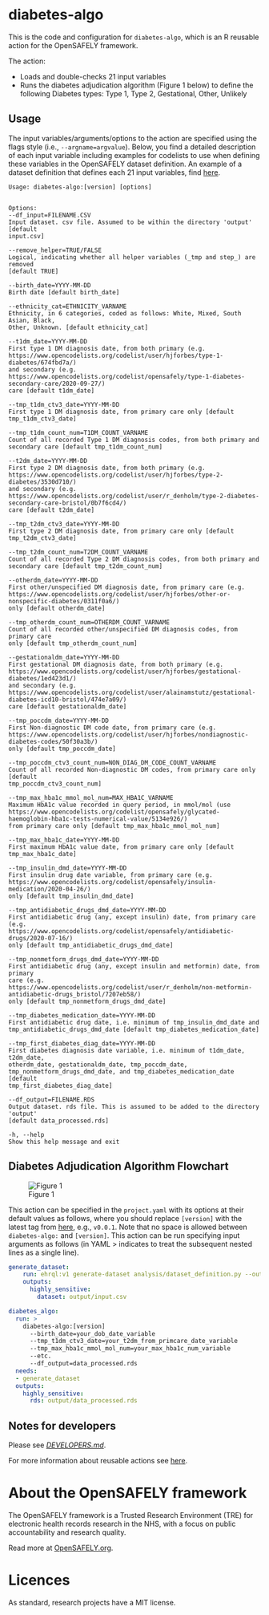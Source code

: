 
<!-- README.md is generated from README.Rmd. 
Please edit that file and rerun in R `rmarkdown::render('README.Rmd')` -->

# diabetes-algo

This is the code and configuration for `diabetes-algo`, which is an R
reusable action for the OpenSAFELY framework.

The action:

- Loads and double-checks 21 input variables
- Runs the diabetes adjudication algorithm (Figure 1 below) to define
  the following Diabetes types: Type 1, Type 2, Gestational, Other,
  Unlikely

## Usage

The input variables/arguments/options to the action are specified using
the flags style (i.e., `--argname=argvalue`). Below, you find a detailed
description of each input variable including examples for codelists to
use when defining these variables in the OpenSAFELY dataset definition.
An example of a dataset definition that defines each 21 input variables,
find
[here](https://github.com/alainamstutz/diabetes-algo/blob/main/analysis/dataset_definition.py).

    Usage: diabetes-algo:[version] [options]


    Options:
    --df_input=FILENAME.CSV
    Input dataset. csv file. Assumed to be within the directory 'output' [default
    input.csv]

    --remove_helper=TRUE/FALSE
    Logical, indicating whether all helper variables (_tmp and step_) are removed
    [default TRUE]

    --birth_date=YYYY-MM-DD
    Birth date [default birth_date]

    --ethnicity_cat=ETHNICITY_VARNAME
    Ethnicity, in 6 categories, coded as follows: White, Mixed, South Asian, Black,
    Other, Unknown. [default ethnicity_cat]

    --t1dm_date=YYYY-MM-DD
    First type 1 DM diagnosis date, from both primary (e.g.
    https://www.opencodelists.org/codelist/user/hjforbes/type-1-diabetes/674fbd7a/)
    and secondary (e.g.
    https://www.opencodelists.org/codelist/opensafely/type-1-diabetes-secondary-care/2020-09-27/)
    care [default t1dm_date]

    --tmp_t1dm_ctv3_date=YYYY-MM-DD
    First type 1 DM diagnosis date, from primary care only [default
    tmp_t1dm_ctv3_date]

    --tmp_t1dm_count_num=T1DM_COUNT_VARNAME
    Count of all recorded Type 1 DM diagnosis codes, from both primary and
    secondary care [default tmp_t1dm_count_num]

    --t2dm_date=YYYY-MM-DD
    First type 2 DM diagnosis date, from both primary (e.g.
    https://www.opencodelists.org/codelist/user/hjforbes/type-2-diabetes/3530d710/)
    and secondary (e.g.
    https://www.opencodelists.org/codelist/user/r_denholm/type-2-diabetes-secondary-care-bristol/0b7f6cd4/)
    care [default t2dm_date]

    --tmp_t2dm_ctv3_date=YYYY-MM-DD
    First type 2 DM diagnosis date, from primary care only [default
    tmp_t2dm_ctv3_date]

    --tmp_t2dm_count_num=T2DM_COUNT_VARNAME
    Count of all recorded Type 2 DM diagnosis codes, from both primary and
    secondary care [default tmp_t2dm_count_num]

    --otherdm_date=YYYY-MM-DD
    First other/unspecified DM diagnosis date, from primary care (e.g.
    https://www.opencodelists.org/codelist/user/hjforbes/other-or-nonspecific-diabetes/0311f0a6/)
    only [default otherdm_date]

    --tmp_otherdm_count_num=OTHERDM_COUNT_VARNAME
    Count of all recorded other/unspecified DM diagnosis codes, from primary care
    only [default tmp_otherdm_count_num]

    --gestationaldm_date=YYYY-MM-DD
    First gestational DM diagnosis date, from both primary (e.g.
    https://www.opencodelists.org/codelist/user/hjforbes/gestational-diabetes/1ed423d1/)
    and secondary (e.g.
    https://www.opencodelists.org/codelist/user/alainamstutz/gestational-diabetes-icd10-bristol/474e7a09/)
    care [default gestationaldm_date]

    --tmp_poccdm_date=YYYY-MM-DD
    First Non-diagnostic DM code date, from primary care (e.g.
    https://www.opencodelists.org/codelist/user/hjforbes/nondiagnostic-diabetes-codes/50f30a3b/)
    only [default tmp_poccdm_date]

    --tmp_poccdm_ctv3_count_num=NON_DIAG_DM_CODE_COUNT_VARNAME
    Count of all recorded Non-diagnostic DM codes, from primary care only [default
    tmp_poccdm_ctv3_count_num]

    --tmp_max_hba1c_mmol_mol_num=MAX_HBA1C_VARNAME
    Maximum HbA1c value recorded in query period, in mmol/mol (use
    https://www.opencodelists.org/codelist/opensafely/glycated-haemoglobin-hba1c-tests-numerical-value/5134e926/)
    from primary care only [default tmp_max_hba1c_mmol_mol_num]

    --tmp_max_hba1c_date=YYYY-MM-DD
    First maximum HbA1c value date, from primary care only [default
    tmp_max_hba1c_date]

    --tmp_insulin_dmd_date=YYYY-MM-DD
    First insulin drug date variable, from primary care (e.g.
    https://www.opencodelists.org/codelist/opensafely/insulin-medication/2020-04-26/)
    only [default tmp_insulin_dmd_date]

    --tmp_antidiabetic_drugs_dmd_date=YYYY-MM-DD
    First antidiabetic drug (any, except insulin) date, from primary care (e.g.
    https://www.opencodelists.org/codelist/opensafely/antidiabetic-drugs/2020-07-16/)
    only [default tmp_antidiabetic_drugs_dmd_date]

    --tmp_nonmetform_drugs_dmd_date=YYYY-MM-DD
    First antidiabetic drug (any, except insulin and metformin) date, from primary
    care (e.g.
    https://www.opencodelists.org/codelist/user/r_denholm/non-metformin-antidiabetic-drugs_bristol/7207eb58/)
    only [default tmp_nonmetform_drugs_dmd_date]

    --tmp_diabetes_medication_date=YYYY-MM-DD
    First antidiabetic drug date, i.e. minimum of tmp_insulin_dmd_date and
    tmp_antidiabetic_drugs_dmd_date [default tmp_diabetes_medication_date]

    --tmp_first_diabetes_diag_date=YYYY-MM-DD
    First diabetes diagnosis date variable, i.e. minimum of t1dm_date, t2dm_date,
    otherdm_date, gestationaldm_date, tmp_poccdm_date,
    tmp_nonmetform_drugs_dmd_date, and tmp_diabetes_medication_date [default
    tmp_first_diabetes_diag_date]

    --df_output=FILENAME.RDS
    Output dataset. rds file. This is assumed to be added to the directory 'output'
    [default data_processed.rds]

    -h, --help
    Show this help message and exit

## Diabetes Adjudication Algorithm Flowchart

<figure>
<img src="diabetes-algo_fig.png" alt="Figure 1" />
<figcaption aria-hidden="true">Figure 1</figcaption>
</figure>

This action can be specified in the `project.yaml` with its options at
their default values as follows, where you should replace `[version]`
with the latest tag from [here](xy), e.g., `v0.0.1`. Note that no space
is allowed between `diabetes-algo:` and `[version]`. This action can be
run specifying input arguments as follows (in YAML \> indicates to treat
the subsequent nested lines as a single line).

``` yaml
generate_dataset:
    run: ehrql:v1 generate-dataset analysis/dataset_definition.py --output output/input.csv
    outputs:
      highly_sensitive:
        dataset: output/input.csv

diabetes_algo:
  run: >
    diabetes-algo:[version]
      --birth_date=your_dob_date_variable
      --tmp_t1dm_ctv3_date=your_t2dm_from_primcare_date_variable
      --tmp_max_hba1c_mmol_mol_num=your_max_hba1c_num_variable
      --etc.
      --df_output=data_processed.rds
  needs:
  - generate_dataset
  outputs:
    highly_sensitive:
      rds: output/data_processed.rds
```

## Notes for developers

Please see [*DEVELOPERS.md*](DEVELOPERS.md).

For more information about reusable actions see
[here](https://docs.opensafely.org/actions-reusable/).

# About the OpenSAFELY framework

The OpenSAFELY framework is a Trusted Research Environment (TRE) for
electronic health records research in the NHS, with a focus on public
accountability and research quality.

Read more at [OpenSAFELY.org](https://opensafely.org).

# Licences

As standard, research projects have a MIT license.
